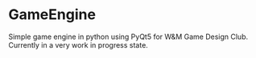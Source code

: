 # GameEngine

Simple game engine in python using PyQt5 for W&M Game Design Club.
Currently in a very work in progress state.
